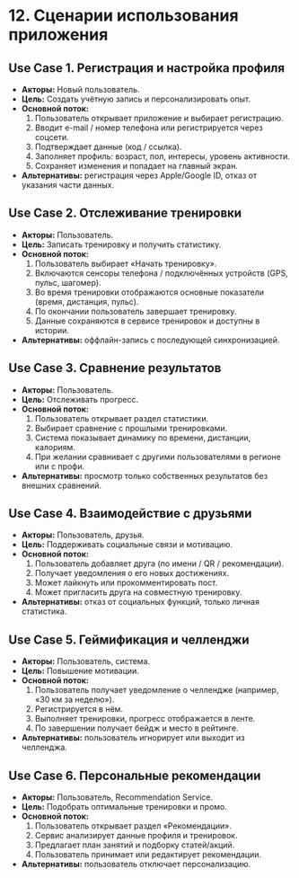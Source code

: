 # 12. Сценарии использования приложения

## Use Case 1. Регистрация и настройка профиля
- **Акторы:** Новый пользователь.  
- **Цель:** Создать учётную запись и персонализировать опыт.  
- **Основной поток:**  
  1. Пользователь открывает приложение и выбирает регистрацию.  
  2. Вводит e-mail / номер телефона или регистрируется через соцсети.  
  3. Подтверждает данные (код / ссылка).  
  4. Заполняет профиль: возраст, пол, интересы, уровень активности.  
  5. Сохраняет изменения и попадает на главный экран.  
- **Альтернативы:** регистрация через Apple/Google ID, отказ от указания части данных.  

## Use Case 2. Отслеживание тренировки
- **Акторы:** Пользователь.  
- **Цель:** Записать тренировку и получить статистику.  
- **Основной поток:**  
  1. Пользователь выбирает «Начать тренировку».  
  2. Включаются сенсоры телефона / подключённых устройств (GPS, пульс, шагомер).  
  3. Во время тренировки отображаются основные показатели (время, дистанция, пульс).  
  4. По окончании пользователь завершает тренировку.  
  5. Данные сохраняются в сервисе тренировок и доступны в истории.  
- **Альтернативы:** оффлайн-запись с последующей синхронизацией.  

## Use Case 3. Сравнение результатов
- **Акторы:** Пользователь.  
- **Цель:** Отслеживать прогресс.  
- **Основной поток:**  
  1. Пользователь открывает раздел статистики.  
  2. Выбирает сравнение с прошлыми тренировками.  
  3. Система показывает динамику по времени, дистанции, калориям.  
  4. При желании сравнивает с другими пользователями в регионе или с профи.  
- **Альтернативы:** просмотр только собственных результатов без внешних сравнений.  

## Use Case 4. Взаимодействие с друзьями
- **Акторы:** Пользователь, друзья.  
- **Цель:** Поддерживать социальные связи и мотивацию.  
- **Основной поток:**  
  1. Пользователь добавляет друга (по имени / QR / рекомендации).  
  2. Получает уведомления о его новых достижениях.  
  3. Может лайкнуть или прокомментировать пост.  
  4. Может пригласить друга на совместную тренировку.  
- **Альтернативы:** отказ от социальных функций, только личная статистика.  

## Use Case 5. Геймификация и челленджи
- **Акторы:** Пользователь, система.  
- **Цель:** Повышение мотивации.  
- **Основной поток:**  
  1. Пользователь получает уведомление о челлендже (например, «30 км за неделю»).  
  2. Регистрируется в нём.  
  3. Выполняет тренировки, прогресс отображается в ленте.  
  4. По завершении получает бейдж и место в рейтинге.  
- **Альтернативы:** пользователь игнорирует или выходит из челленджа.  

## Use Case 6. Персональные рекомендации
- **Акторы:** Пользователь, Recommendation Service.  
- **Цель:** Подобрать оптимальные тренировки и промо.  
- **Основной поток:**  
  1. Пользователь открывает раздел «Рекомендации».  
  2. Сервис анализирует данные профиля и тренировок.  
  3. Предлагает план занятий и подборку статей/акций.  
  4. Пользователь принимает или редактирует рекомендации.  
- **Альтернативы:** пользователь отключает персонализацию.  
